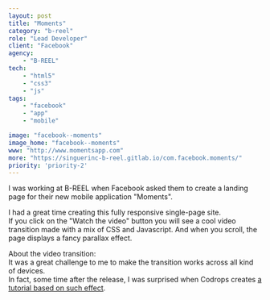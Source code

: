 ```yaml
---
layout: post
title: "Moments"
category: "b-reel"
role: "Lead Developer"
client: "Facebook"
agency:
    - "B-REEL"
tech:
    - "html5"
    - "css3"
    - "js"
tags:
    - "facebook"
    - "app"
    - "mobile"

image: "facebook--moments"
image_home: "facebook--moments"
www: "http://www.momentsapp.com"
more: "https://singuerinc-b-reel.gitlab.io/com.facebook.moments/"
priority: 'priority-2'
---
```


I was working at B-REEL when Facebook asked them to create a landing page for their new mobile application "Moments".  

I had a great time creating this fully responsive single-page site.  
If you click on the "Watch the video" button you will see a cool video transition made with a mix of CSS and Javascript. And when you scroll, the page displays a fancy parallax effect.

About the video transition:  
It was a great challenge to me to make the transition works across all kind of devices.  
In fact, some time after the release, I was surprised when Codrops creates <a href="http://tympanus.net/codrops/2015/09/17/how-to-create-a-fullscreen-video-opening-animation/" target="_blank">a tutorial based on such effect</a>.
